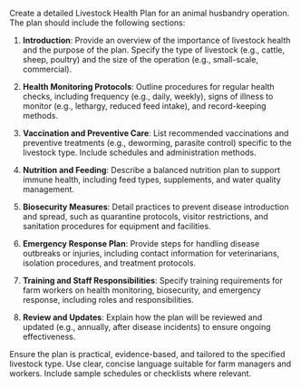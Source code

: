 Create a detailed Livestock Health Plan for an animal husbandry operation. The plan should include the following sections:

1. **Introduction**: Provide an overview of the importance of livestock health and the purpose of the plan. Specify the type of livestock (e.g., cattle, sheep, poultry) and the size of the operation (e.g., small-scale, commercial).

2. **Health Monitoring Protocols**: Outline procedures for regular health checks, including frequency (e.g., daily, weekly), signs of illness to monitor (e.g., lethargy, reduced feed intake), and record-keeping methods.

3. **Vaccination and Preventive Care**: List recommended vaccinations and preventive treatments (e.g., deworming, parasite control) specific to the livestock type. Include schedules and administration methods.

4. **Nutrition and Feeding**: Describe a balanced nutrition plan to support immune health, including feed types, supplements, and water quality management.

5. **Biosecurity Measures**: Detail practices to prevent disease introduction and spread, such as quarantine protocols, visitor restrictions, and sanitation procedures for equipment and facilities.

6. **Emergency Response Plan**: Provide steps for handling disease outbreaks or injuries, including contact information for veterinarians, isolation procedures, and treatment protocols.

7. **Training and Staff Responsibilities**: Specify training requirements for farm workers on health monitoring, biosecurity, and emergency response, including roles and responsibilities.

8. **Review and Updates**: Explain how the plan will be reviewed and updated (e.g., annually, after disease incidents) to ensure ongoing effectiveness.

Ensure the plan is practical, evidence-based, and tailored to the specified livestock type. Use clear, concise language suitable for farm managers and workers. Include sample schedules or checklists where relevant.